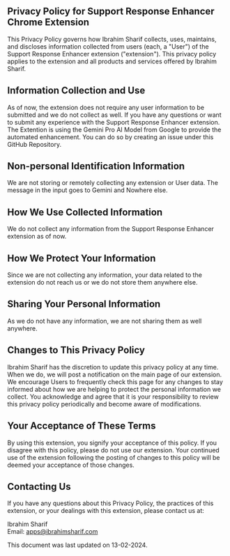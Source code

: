 ## Privacy Policy for Support Response Enhancer Chrome Extension

This Privacy Policy governs how Ibrahim Sharif collects, uses, maintains, and discloses information collected from users (each, a "User") of the Support Response Enhancer extension ("extension"). This privacy policy applies to the extension and all products and services offered by Ibrahim Sharif.

## Information Collection and Use

As of now, the extension does not require any user information to be submitted and we do not collect as well. If you have any questions or want to submit any experience with the Support Response Enhancer extension. The Extention is using the Gemini Pro AI Model from Google to provide the automated enhancement. You can do so by creating an issue under this GitHub Repository.

## Non-personal Identification Information

We are not storing or remotely collecting any extension or User data. The message in the input goes to Gemini and Nowhere else.

## How We Use Collected Information

We do not collect any information from the Support Response Enhancer extension as of now.

## How We Protect Your Information

Since we are not collecting any information, your data related to the extension do not reach us or we do not store them anywhere else.

## Sharing Your Personal Information

As we do not have any information, we are not sharing them as well anywhere.

## Changes to This Privacy Policy

Ibrahim Sharif has the discretion to update this privacy policy at any time. When we do, we will post a notification on the main page of our extension. We encourage Users to frequently check this page for any changes to stay informed about how we are helping to protect the personal information we collect. You acknowledge and agree that it is your responsibility to review this privacy policy periodically and become aware of modifications.

## Your Acceptance of These Terms

By using this extension, you signify your acceptance of this policy. If you disagree with this policy, please do not use our extension. Your continued use of the extension following the posting of changes to this policy will be deemed your acceptance of those changes.

## Contacting Us

If you have any questions about this Privacy Policy, the practices of this extension, or your dealings with this extension, please contact us at:

Ibrahim Sharif <br/>
Email: apps@ibrahimsharif.com



This document was last updated on 13-02-2024.
